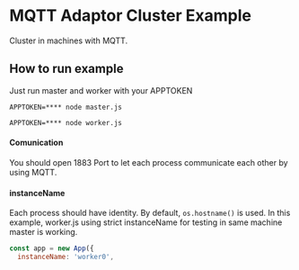 # MQTT Adaptor Cluster Example

Cluster in machines with MQTT.

## How to run example

Just run master and worker with your APPTOKEN

```
APPTOKEN=**** node master.js
```

```
APPTOKEN=**** node worker.js
```

#### Comunication

You should open 1883 Port to let each process communicate each other by using MQTT.

#### instanceName

Each process should have identity. By default, `os.hostname()` is used.
In this example, worker.js using strict instanceName for testing in same machine master is working.

```javascript
const app = new App({
  instanceName: 'worker0',
```